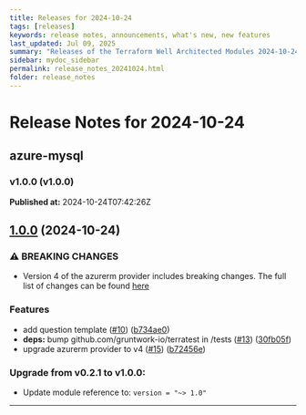 ```yaml
---
title: Releases for 2024-10-24
tags: [releases]
keywords: release notes, announcements, what's new, new features
last_updated: Jul 09, 2025
summary: "Releases of the Terraform Well Architected Modules 2024-10-24"
sidebar: mydoc_sidebar
permalink: release_notes_20241024.html
folder: release_notes
---
```


# Release Notes for 2024-10-24

## azure-mysql
### v1.0.0 (v1.0.0)
**Published at:** 2024-10-24T07:42:26Z

## [1.0.0](https://github.com/CloudNationHQ/terraform-azure-mysql/compare/v0.2.1...v1.0.0) (2024-10-24)


### ⚠ BREAKING CHANGES

* Version 4 of the azurerm provider includes breaking changes. The full list of changes can be found [here](https://registry.terraform.io/providers/hashicorp/azurerm/latest/docs/guides/4.0-upgrade-guide)

### Features

* add question template ([#10](https://github.com/CloudNationHQ/terraform-azure-mysql/issues/10)) ([b734ae0](https://github.com/CloudNationHQ/terraform-azure-mysql/commit/b734ae0d8a3d559a9b2485b3b37c9ea362d9ce96))
* **deps:** bump github.com/gruntwork-io/terratest in /tests ([#13](https://github.com/CloudNationHQ/terraform-azure-mysql/issues/13)) ([30fb05f](https://github.com/CloudNationHQ/terraform-azure-mysql/commit/30fb05fbaa1833b422f83745e70adb1c89a0044c))
* upgrade azurerm provider to v4 ([#15](https://github.com/CloudNationHQ/terraform-azure-mysql/issues/15)) ([b72456e](https://github.com/CloudNationHQ/terraform-azure-mysql/commit/b72456eebce033166825719756626da9cae202ff))

### Upgrade from v0.2.1 to v1.0.0:

- Update module reference to: `version = "~> 1.0"`

---

